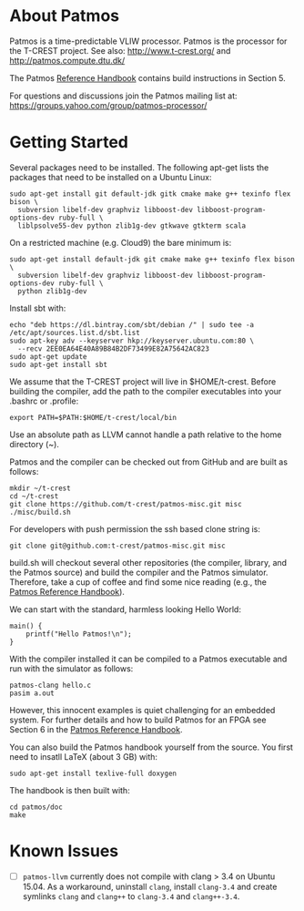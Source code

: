 About Patmos
============

Patmos is a time-predictable VLIW processor.
Patmos is the processor for the T-CREST project.
See also: http://www.t-crest.org/ and http://patmos.compute.dtu.dk/

The Patmos [Reference Handbook](http://patmos.compute.dtu.dk/patmos_handbook.pdf)
contains build instructions in Section 5.

For questions and discussions join the Patmos mailing list at:
https://groups.yahoo.com/group/patmos-processor/

Getting Started
===============

Several packages need to be installed.
The following apt-get lists the packages that need to be
installed on a Ubuntu Linux:

    sudo apt-get install git default-jdk gitk cmake make g++ texinfo flex bison \
      subversion libelf-dev graphviz libboost-dev libboost-program-options-dev ruby-full \
      liblpsolve55-dev python zlib1g-dev gtkwave gtkterm scala

On a restricted machine (e.g. Cloud9) the bare minimum is:

    sudo apt-get install default-jdk git cmake make g++ texinfo flex bison \
      subversion libelf-dev graphviz libboost-dev libboost-program-options-dev ruby-full \
      python zlib1g-dev

Install sbt with:

    echo "deb https://dl.bintray.com/sbt/debian /" | sudo tee -a /etc/apt/sources.list.d/sbt.list
    sudo apt-key adv --keyserver hkp://keyserver.ubuntu.com:80 \
      --recv 2EE0EA64E40A89B84B2DF73499E82A75642AC823
    sudo apt-get update
    sudo apt-get install sbt

We assume that the T-CREST project will live in $HOME/t-crest.
Before building the compiler, add the path
to the compiler executables into your .bashrc or .profile:

    export PATH=$PATH:$HOME/t-crest/local/bin

Use an absolute path as LLVM cannot handle a path relative to the
home directory (~).

Patmos and the compiler can be checked out from GitHub and are built as follows:

    mkdir ~/t-crest
    cd ~/t-crest
    git clone https://github.com/t-crest/patmos-misc.git misc
    ./misc/build.sh

For developers with push permission the ssh based clone string is:

    git clone git@github.com:t-crest/patmos-misc.git misc

build.sh will checkout several other repositories (the compiler, library,
and the Patmos source) and
build the compiler and the Patmos simulator.
Therefore, take a cup of coffee and find some nice reading
(e.g., the [Patmos Reference Handbook](http://patmos.compute.dtu.dk/patmos_handbook.pdf)).


We can start with the standard, harmless looking Hello
World:

    main() {
        printf("Hello Patmos!\n");
    }

With the compiler installed it can be compiled to a Patmos executable
and run with the simulator as follows:

    patmos-clang hello.c
    pasim a.out

However, this innocent examples is quiet challenging for an embedded system.
For further details and how to build Patmos for an FPGA see Section 6 in the
[Patmos Reference Handbook](http://patmos.compute.dtu.dk/patmos_handbook.pdf).

You can also build the Patmos handbook yourself from the source.
You first need to insatll LaTeX (about 3 GB) with:

    sudo apt-get install texlive-full doxygen

The handbook is then built with:

    cd patmos/doc
    make


Known Issues
============

- [ ] `patmos-llvm` currently does not compile with clang > 3.4 on Ubuntu 15.04.
      As a workaround, uninstall `clang`, install `clang-3.4` and create symlinks
      `clang` and `clang++` to `clang-3.4` and `clang++-3.4`.

